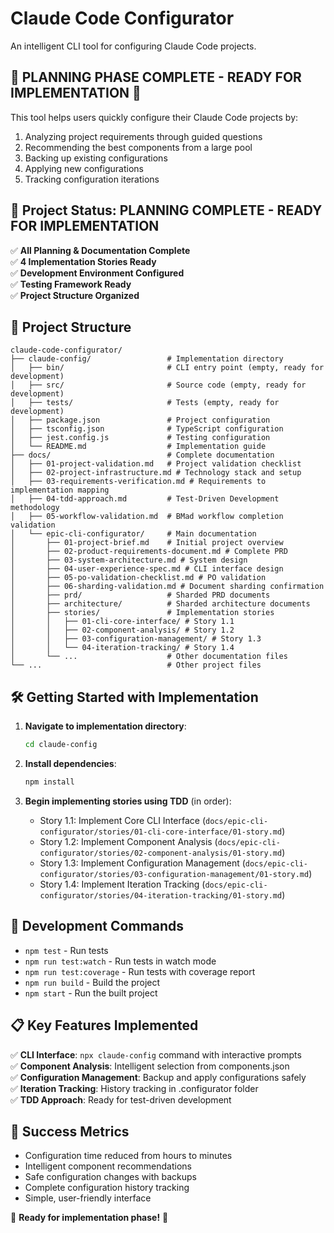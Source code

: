 # Claude Code Configurator

An intelligent CLI tool for configuring Claude Code projects.

## 🎉 PLANNING PHASE COMPLETE - READY FOR IMPLEMENTATION 🎉

This tool helps users quickly configure their Claude Code projects by:
1. Analyzing project requirements through guided questions
2. Recommending the best components from a large pool
3. Backing up existing configurations
4. Applying new configurations
5. Tracking configuration iterations

## 🚀 Project Status: PLANNING COMPLETE - READY FOR IMPLEMENTATION

✅ **All Planning & Documentation Complete**  
✅ **4 Implementation Stories Ready**  
✅ **Development Environment Configured**  
✅ **Testing Framework Ready**  
✅ **Project Structure Organized**  

## 📁 Project Structure

```
claude-code-configurator/
├── claude-config/                 # Implementation directory
│   ├── bin/                       # CLI entry point (empty, ready for development)
│   ├── src/                       # Source code (empty, ready for development)
│   ├── tests/                     # Tests (empty, ready for development)
│   ├── package.json               # Project configuration
│   ├── tsconfig.json              # TypeScript configuration
│   ├── jest.config.js             # Testing configuration
│   └── README.md                  # Implementation guide
├── docs/                          # Complete documentation
│   ├── 01-project-validation.md   # Project validation checklist
│   ├── 02-project-infrastructure.md # Technology stack and setup
│   ├── 03-requirements-verification.md # Requirements to implementation mapping
│   ├── 04-tdd-approach.md         # Test-Driven Development methodology
│   ├── 05-workflow-validation.md  # BMad workflow completion validation
│   └── epic-cli-configurator/     # Main documentation
│       ├── 01-project-brief.md    # Initial project overview
│       ├── 02-product-requirements-document.md # Complete PRD
│       ├── 03-system-architecture.md # System design
│       ├── 04-user-experience-spec.md # CLI interface design
│       ├── 05-po-validation-checklist.md # PO validation
│       ├── 06-sharding-validation.md # Document sharding confirmation
│       ├── prd/                   # Sharded PRD documents
│       ├── architecture/          # Sharded architecture documents
│       ├── stories/               # Implementation stories
│       │   ├── 01-cli-core-interface/ # Story 1.1
│       │   ├── 02-component-analysis/ # Story 1.2
│       │   ├── 03-configuration-management/ # Story 1.3
│       │   └── 04-iteration-tracking/ # Story 1.4
│       └── ...                    # Other documentation files
└── ...                            # Other project files
```

## 🛠️ Getting Started with Implementation

1. **Navigate to implementation directory**:
   ```bash
   cd claude-config
   ```

2. **Install dependencies**:
   ```bash
   npm install
   ```

3. **Begin implementing stories using TDD** (in order):
   - Story 1.1: Implement Core CLI Interface (`docs/epic-cli-configurator/stories/01-cli-core-interface/01-story.md`)
   - Story 1.2: Implement Component Analysis (`docs/epic-cli-configurator/stories/02-component-analysis/01-story.md`)
   - Story 1.3: Implement Configuration Management (`docs/epic-cli-configurator/stories/03-configuration-management/01-story.md`)
   - Story 1.4: Implement Iteration Tracking (`docs/epic-cli-configurator/stories/04-iteration-tracking/01-story.md`)

## 🧪 Development Commands

- `npm test` - Run tests
- `npm run test:watch` - Run tests in watch mode
- `npm run test:coverage` - Run tests with coverage report
- `npm run build` - Build the project
- `npm start` - Run the built project

## 📋 Key Features Implemented

✅ **CLI Interface**: `npx claude-config` command with interactive prompts  
✅ **Component Analysis**: Intelligent selection from components.json  
✅ **Configuration Management**: Backup and apply configurations safely  
✅ **Iteration Tracking**: History tracking in .configurator folder  
✅ **TDD Approach**: Ready for test-driven development  

## 🎯 Success Metrics

- Configuration time reduced from hours to minutes
- Intelligent component recommendations
- Safe configuration changes with backups
- Complete configuration history tracking
- Simple, user-friendly interface

🎉 **Ready for implementation phase!** 🎉